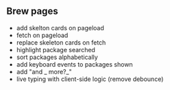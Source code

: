 ## Brew pages

- add skelton cards on pageload
- fetch on pageload
- replace skeleton cards on fetch
- highlight package searched
- sort packages alphabetically
- add keyboard events to packages shown
- add "and _ more?_"
- live typing with client-side logic (remove debounce)
